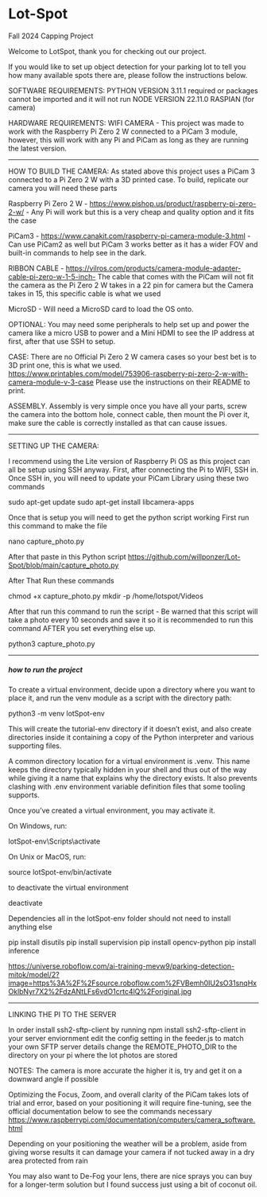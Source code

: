# Lot-Spot
Fall 2024 Capping Project

Welcome to LotSpot, thank you for checking out our project.

If you would like to set up object detection for your parking lot to tell you how many available spots there are, please follow the instructions below. 

SOFTWARE REQUIREMENTS:
PYTHON VERSION 3.11.1 required or packages cannot be imported and it will not run 
NODE VERSION 22.11.0
RASPIAN (for camera)

HARDWARE REQUIREMENTS:
WIFI CAMERA - This project was made to work with the Raspberry Pi Zero 2 W connected to a PiCam 3 module, however, this will work with any Pi and PiCam as long as they are running the latest version. 


-------------------------------------------------------------------------------------------------------------------------------------------------------------------------------------------------------------------------------------------------------------------------------

HOW TO BUILD THE CAMERA:
As stated above this project uses a PiCam 3 connected to a Pi Zero 2 W with a 3D printed case.
To build, replicate our camera you will need these parts

Raspberry Pi Zero 2 W - https://www.pishop.us/product/raspberry-pi-zero-2-w/ - Any Pi will work but this is a very cheap and quality option and it fits the case

PiCam3 - https://www.canakit.com/raspberry-pi-camera-module-3.html - Can use PiCam2 as well but PiCam 3 works better as it has a wider FOV and built-in commands to help see in the dark.

RIBBON CABLE - https://vilros.com/products/camera-module-adapter-cable-pi-zero-w-1-5-inch- The cable that comes with the PiCam will not fit the camera as the Pi Zero 2 W takes in a 22 pin for camera but the Camera takes in 15, this specific cable is what we used

MicroSD - Will need a MicroSD card to load the OS onto. 

OPTIONAL:
You may need some peripherals to help set up and power the camera like a micro USB to power and a Mini HDMI to see the IP address at first, after that use SSH to setup. 

CASE: 
There are no Official Pi Zero 2 W camera cases so your best bet is to 3D print one, this is what we used. 
https://www.printables.com/model/753906-raspberry-pi-zero-2-w-with-camera-module-v-3-case
Please use the instructions on their README to print.

ASSEMBLY.
Assembly is very simple once you have all your parts, screw the camera into the bottom hole, connect cable, then mount the Pi over it, make sure the cable is correctly installed as that can cause issues. 

-------------------------------------------------------------------------------------------------------------------------------------------------------------------------------------------------------------------------------------------------------------------------------

SETTING UP THE CAMERA:

I recommend using the Lite version of Raspberry Pi OS as this project can all be setup using SSH anyway. 
First, after connecting the Pi to WIFI, SSH in.
Once SSH in, you will need to update your PiCam Library using these two commands

sudo apt-get update
sudo apt-get install libcamera-apps

Once that is setup you will need to get the python script working
First run this command to make the file

nano capture_photo.py

After that paste in this Python script
https://github.com/willponzer/Lot-Spot/blob/main/capture_photo.py

After That Run these commands

chmod +x capture_photo.py 
mkdir -p /home/lotspot/Videos

After that run this command to run the script - Be warned that this script will take a photo every 10 seconds and save it so it is recommended to run this command AFTER you set everything else up.

python3 capture_photo.py

-------------------------------------------------------------------------------------------------------------------------------------------------------------------------------------------------------------------------------------------------------------------------------

##### how to run the project ########

To create a virtual environment, decide upon a directory where you want to place it, and run the venv module as a script with the directory path:

python3 -m venv lotSpot-env

This will create the tutorial-env directory if it doesn’t exist, and also create directories inside it containing a copy of the Python interpreter and various supporting files.

A common directory location for a virtual environment is .venv. This name keeps the directory typically hidden in your shell and thus out of the way while giving it a name that explains why the directory exists. It also prevents clashing with .env environment variable definition files that some tooling supports.

Once you’ve created a virtual environment, you may activate it.

On Windows, run:

lotSpot-env\Scripts\activate

On Unix or MacOS, run:

source lotSpot-env/bin/activate

to deactivate the virtual environment

deactivate

Dependencies all in the lotSpot-env folder should not need to install anything else

 pip install disutils
 pip install supervision
 pip install opencv-python
 pip install inference

 https://universe.roboflow.com/ai-training-mevw9/parking-detection-mitok/model/2?image=https%3A%2F%2Fsource.roboflow.com%2FVBemh0IU2sO31snqHxOklbNyr7X2%2FdzANtLFs6vdO1crtc4lQ%2Foriginal.jpg

-------------------------------------------------------------------------------------------------------------------------------------------------------------------------------------------------------------------------------------------------------------------------------

LINKING THE PI TO THE SERVER

In order 
install ssh2-sftp-client by running npm install ssh2-sftp-client in your server enviornment
edit the config setting in the feeder.js to match your own SFTP server details
change the REMOTE_PHOTO_DIR to the directory on your pi where the lot photos are stored


NOTES:
The camera is more accurate the higher it is, try and get it on a downward angle if possible 

Optimizing the Focus, Zoom, and overall clarity of the PiCam takes lots of trial and error, based on your positioning it will require fine-tuning, see the official documentation below to see the commands necessary
https://www.raspberrypi.com/documentation/computers/camera_software.html

Depending on your positioning the weather will be a problem, aside from giving worse results it can damage your camera if not tucked away in a dry area protected from rain

You may also want to De-Fog your lens, there are nice sprays you can buy for a longer-term solution but I found success just using a bit of coconut oil.



